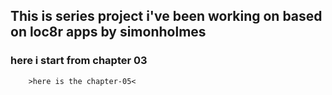 ## This is series project i've been working on based on loc8r apps by simonholmes
### here i start from chapter 03
        >here is the chapter-05<
        
